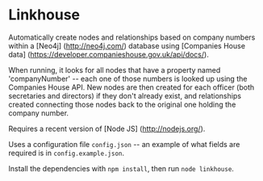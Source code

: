 Linkhouse
=========

Automatically create nodes and relationships based on company numbers within a [Neo4j] (http://neo4j.com/) database using [Companies House data] (https://developer.companieshouse.gov.uk/api/docs/).

When running, it looks for all nodes that have a property named 'companyNumber' -- each one of those numbers is looked up using the Companies House API. New nodes are then created for each officer (both secretaries and directors) if they don't already exist, and relationships created connecting those nodes back to the original one holding the company number.

Requires a recent version of [Node JS] (http://nodejs.org/).

Uses a configuration file `config.json` -- an example of what fields are required is in `config.example.json`.

Install the dependencies with `npm install`, then run `node linkhouse`.
